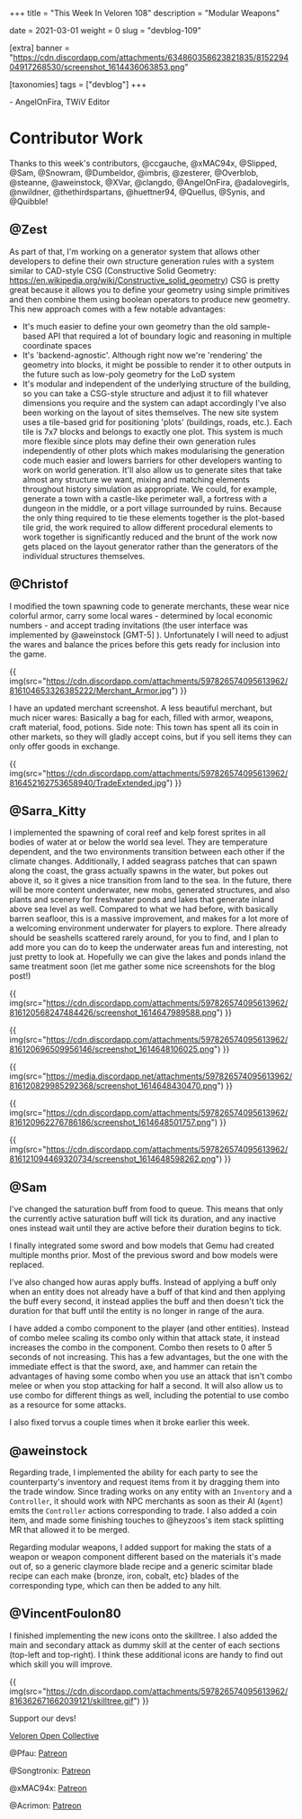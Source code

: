 +++
title = "This Week In Veloren 108"
description = "Modular Weapons"

date = 2021-03-01
weight = 0
slug = "devblog-109"

[extra]
banner = "https://cdn.discordapp.com/attachments/634860358623821835/815229404917268530/screenshot_1614436063853.png"

[taxonomies]
tags = ["devblog"]
+++



\- AngelOnFira, TWiV Editor

# Contributor Work

Thanks to this week's contributors, @ccgauche, @xMAC94x, @Slipped, @Sam,
@Snowram, @Dumbeldor, @imbris, @zesterer, @Overblob, @steanne, @aweinstock,
@XVar, @clangdo, @AngelOnFira, @adalovegirls, @nwildner, @thethirdspartans,
@huettner94, @Quellus, @Synis, and @Quibble!

## @Zest

As part of that, I'm working on a generator system that allows other developers to define their own structure generation rules with a system similar to CAD-style CSG (Constructive Solid Geometry: https://en.wikipedia.org/wiki/Constructive_solid_geometry)
CSG is pretty great because it allows you to define your geometry using simple primitives and then combine them using boolean operators to produce new geometry.
This new approach comes with a few notable advantages:

- It's much easier to define your own geometry than the old sample-based API that required a lot of boundary logic and reasoning in multiple coordinate spaces
- It's 'backend-agnostic'. Although right now we're 'rendering' the geometry into blocks, it might be possible to render it to other outputs in the future such as low-poly geometry for the LoD system
- It's modular and independent of the underlying structure of the building, so you can take a CSG-style structure and adjust it to fill whatever dimensions you require and the system can adapt accordingly
I've also been working on the layout of sites themselves. The new site system uses a tile-based grid for positioning 'plots' (buildings, roads, etc.). Each tile is 7x7 blocks and belongs to exactly one plot.
This system is much more flexible since plots may define their own generation rules independently of other plots which makes modularising the generation code much easier and lowers barriers for other developers wanting to work on world generation.
It'll also allow us to generate sites that take almost any structure we want, mixing and matching elements throughout history simulation as appropriate.
We could, for example, generate a town with a castle-like perimeter wall, a fortress with a dungeon in the middle, or a port village surrounded by ruins. Because the only thing required to tie these elements together is the plot-based tile grid, the work required to allow different procedural elements to work together is significantly reduced and the brunt of the work now gets placed on the layout generator rather than the generators of the individual structures themselves.

## @Christof

I modified the town spawning code to generate merchants, these wear nice colorful armor, carry some local wares - determined by local economic numbers - and accept trading invitations (the user interface was implemented by @aweinstock [GMT-5] ). Unfortunately I will need to adjust the wares and balance the prices before this gets ready for inclusion into the game.

{{
  img(src="https://cdn.discordapp.com/attachments/597826574095613962/816104653326385222/Merchant_Armor.jpg")
}}

I have an updated merchant screenshot. A less beautiful merchant, but much nicer wares: Basically a bag for each, filled with armor, weapons, craft material, food, potions. Side note: This town has spent all its coin in other markets, so they will gladly accept coins, but if you sell items they can only offer goods in exchange.

{{
  img(src="https://cdn.discordapp.com/attachments/597826574095613962/816452162753658940/TradeExtended.jpg")
}}

## @Sarra_Kitty

I implemented the spawning of coral reef and kelp forest sprites in all bodies of water at or below the world sea level. They are temperature dependent, and the two environments transition between each other if the climate changes. Additionally, I added seagrass patches that can spawn along the coast, the grass actually spawns in the water, but pokes out above it, so it gives a nice transition from land to the sea. In the future, there will be more content underwater, new mobs, generated structures, and also plants and scenery for freshwater ponds and lakes that generate inland above sea level as well. Compared to what we had before, with basically barren seafloor, this is a massive improvement, and makes for a lot more of a welcoming environment underwater for players to explore. There already should be seashells scattered rarely around, for you to find, and I plan to add more you can do to keep the underwater areas fun and interesting, not just pretty to look at. Hopefully we can give the lakes and ponds inland the same treatment soon
(let me gather some nice screenshots for the blog post!)

{{
  img(src="https://cdn.discordapp.com/attachments/597826574095613962/816120568247484426/screenshot_1614647989588.png")
}}

{{
  img(src="https://cdn.discordapp.com/attachments/597826574095613962/816120696509956146/screenshot_1614648106025.png")
}}

{{
  img(src="https://media.discordapp.net/attachments/597826574095613962/816120829985292368/screenshot_1614648430470.png")
}}

{{
  img(src="https://cdn.discordapp.com/attachments/597826574095613962/816120962276786186/screenshot_1614648501757.png")
}}

{{
  img(src="https://cdn.discordapp.com/attachments/597826574095613962/816121094469320734/screenshot_1614648598262.png")
}}

## @Sam

I've changed the saturation buff from food to queue. This means that only the currently active saturation buff will tick its duration, and any inactive ones instead wait until they are active before their duration begins to tick.

I finally integrated some sword and bow models that Gemu had created multiple months prior. Most of the previous sword and bow models were replaced.

I've also changed how auras apply buffs. Instead of applying a buff only when an entity does not already have a buff of that kind and then applying the buff every second, it instead applies the buff and then doesn't tick the duration for that buff until the entity is no longer in range of the aura.

I have added a combo component to the player (and other entities). Instead of combo melee scaling its combo only within that attack state, it instead increases the combo in the component. Combo then resets to 0 after 5 seconds of not increasing. This has a few advantages, but the one with the immediate effect is that the sword, axe, and hammer can retain the advantages of having some combo when you use an attack that isn't combo melee or when you stop attacking for half a second. It will also allow us to use combo for different things as well, including the potential to use combo as a resource for some attacks.

I also fixed torvus a couple times when it broke earlier this week.

## @aweinstock

Regarding trade, I implemented the ability for each party to see the counterparty's inventory and request items from it by dragging them into the trade window. Since trading works on any entity with an `Inventory` and a `Controller`, it should work with NPC merchants as soon as their AI (`Agent`) emits the `Controller` actions corresponding to trade. I also added a coin item, and made some finishing touches to @heyzoos's item stack splitting MR that allowed it to be merged.

Regarding modular weapons, I added support for making the stats of a weapon or weapon component different based on the materials it's made out of, so a generic claymore blade recipe and a generic scimitar blade recipe can each make {bronze, iron, cobalt, etc} blades of the corresponding type, which can then be added to any hilt.

## @VincentFoulon80

I finished implementing the new icons onto the skilltree. I also added the main and secondary attack as dummy skill at the center of each sections (top-left and top-right). I think these additional icons are handy to find out which skill you will improve.

{{
  img(src="https://cdn.discordapp.com/attachments/597826574095613962/816362671662039121/skilltree.gif")
}}

Support our devs!

[Veloren Open Collective](https://opencollective.com/veloren)

@Pfau: [Patreon](https://www.patreon.com/pfau)

@Songtronix: [Patreon](https://www.patreon.com/songtronix)

@xMAC94x: [Patreon](https://www.patreon.com/xmac94x)

@Acrimon: [Patreon](https://www.patreon.com/acrimon)
